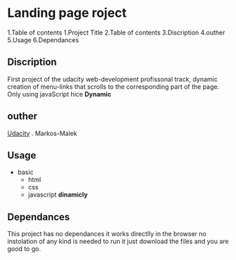 # Landing page roject

1.Table of contents
    1.Project Title
    2.Table of contents
    3.Discription
    4.outher
    5.Usage
    6.Dependances

## Discription

First project of the udacity web-development profissonal track, dynamic creation of menu-links that scrolls to the corresponding part of the page.
Only using javaScript hice **Dynamic**

## outher
[Udacity](www.udacity.com) .
Markos-Malek

## Usage
- basic
    - html
     - css
     - javascript **dinamicly**
        

## Dependances

This project has no dependances it works directlly in the browser no instolation of any kind is needed to run it just download the files and you are good to go.
